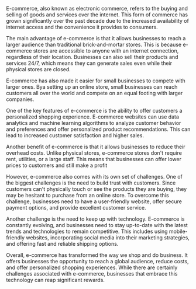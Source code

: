E-commerce, also known as electronic commerce, refers to the buying and selling of goods
 and services over the internet. This form of commerce has grown significantly over the past
 decade due to the increased availability of internet access and the convenience it provides
 to consumers.
 
 The main advantage of e-commerce is that it allows businesses to reach a larger audience
 than traditional brick-and-mortar stores. This is because e-commerce stores are accessible
 to anyone with an internet connection, regardless of their location. Businesses can also sell
 their products and services 24/7, which means they can generate sales even while their 
 physical stores are closed.
 
 E-commerce has also made it easier for small businesses to compete with larger ones. Bya
 setting up an online store, small businesses can reach customers all over the world and
 compete on an equal footing with larger companies.
 
 One of the key features of e-commerce is the ability to offer customers a personalized
 shopping experience. E-commerce websites can use data analytics and machine learning
 algorithms to analyze customer behavior and preferences and offer personalized product 
 recommendations. This can lead to increased customer satisfaction and higher sales.
 
 Another benefit of e-commerce is that it allows businesses to reduce their overhead costs.
 Unlike physical stores, e-commerce stores don't require rent, utilities, or a large staff. This
 means that businesses can offer lower prices to customers and still make a profit
 
 However, e-commerce also comes with its own set of challenges. One of the biggest
 challenges is the need to build trust with customers. Since customers can't physically touch 
 or see the products they are buying, they may be hesitant to purchase from an online store.
 To overcome this challenge, businesses need to have a user-friendly website, offer secure
 payment options, and provide excellent customer service.
 
 Another challenge is the need to keep up with technology. E-commerce is constantly
 evolving, and businesses need to stay up-to-date with the latest trends and technologies to
 remain competitive. This includes using mobile-friendly websites, incorporating social media
 into their marketing strategies, and offering fast and reliable shipping options.
 
 Overall, e-commerce has transformed the way we shop and do business. It offers businesses
 the opportunity to reach a global audience, reduce costs, and offer personalized shopping
 experiences. While there are certainly challenges associated with e-commerce, businesses 
 that embrace this technology can reap significant rewards.
 
